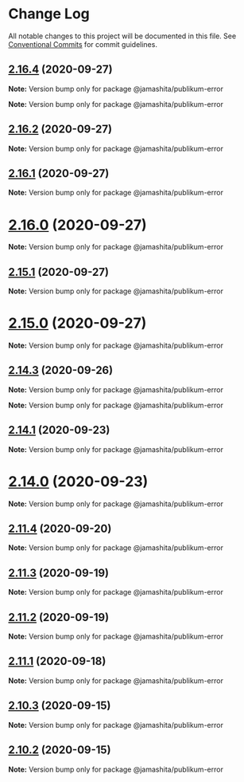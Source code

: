 # Change Log

All notable changes to this project will be documented in this file.
See [Conventional Commits](https://conventionalcommits.org) for commit guidelines.

## [2.16.4](https://github.com/jamashita/publikum/compare/v2.16.3...v2.16.4) (2020-09-27)

**Note:** Version bump only for package @jamashita/publikum-error







**Note:** Version bump only for package @jamashita/publikum-error





## [2.16.2](https://github.com/jamashita/publikum/compare/v2.16.1...v2.16.2) (2020-09-27)

**Note:** Version bump only for package @jamashita/publikum-error





## [2.16.1](https://github.com/jamashita/publikum/compare/v2.16.0...v2.16.1) (2020-09-27)

**Note:** Version bump only for package @jamashita/publikum-error





# [2.16.0](https://github.com/jamashita/publikum/compare/v2.14.3...v2.16.0) (2020-09-27)

**Note:** Version bump only for package @jamashita/publikum-error





## [2.15.1](https://github.com/jamashita/publikum/compare/v2.15.0...v2.15.1) (2020-09-27)

**Note:** Version bump only for package @jamashita/publikum-error





# [2.15.0](https://github.com/jamashita/publikum/compare/v2.14.3...v2.15.0) (2020-09-27)

**Note:** Version bump only for package @jamashita/publikum-error





## [2.14.3](https://github.com/jamashita/publikum/compare/v2.14.2...v2.14.3) (2020-09-26)

**Note:** Version bump only for package @jamashita/publikum-error







**Note:** Version bump only for package @jamashita/publikum-error





## [2.14.1](https://github.com/jamashita/publikum/compare/v2.14.0...v2.14.1) (2020-09-23)

**Note:** Version bump only for package @jamashita/publikum-error





# [2.14.0](https://github.com/jamashita/publikum/compare/v2.11.4...v2.14.0) (2020-09-23)

**Note:** Version bump only for package @jamashita/publikum-error





## [2.11.4](https://github.com/jamashita/publikum/compare/v2.11.3...v2.11.4) (2020-09-20)

**Note:** Version bump only for package @jamashita/publikum-error





## [2.11.3](https://github.com/jamashita/publikum/compare/v2.12.0...v2.11.3) (2020-09-19)

**Note:** Version bump only for package @jamashita/publikum-error





## [2.11.2](https://github.com/jamashita/publikum/compare/v2.12.0...v2.11.2) (2020-09-19)

**Note:** Version bump only for package @jamashita/publikum-error





## [2.11.1](https://github.com/jamashita/publikum.git/packages/error/compare/v2.11.0...v2.11.1) (2020-09-18)

**Note:** Version bump only for package @jamashita/publikum-error





## [2.10.3](https://github.com/jamashita/publikum.git/packages/error/compare/v2.10.2...v2.10.3) (2020-09-15)

**Note:** Version bump only for package @jamashita/publikum-error





## [2.10.2](https://github.com/jamashita/publikum.git/packages/error/compare/v2.10.1...v2.10.2) (2020-09-15)

**Note:** Version bump only for package @jamashita/publikum-error
